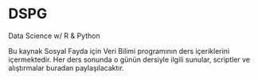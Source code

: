 # DSPG
Data Science w/ R & Python

Bu kaynak Sosyal Fayda için Veri Bilimi programının ders içeriklerini içermektedir.
Her ders sonunda o günün dersiyle ilgili sunular, scriptler ve alıştırmalar buradan paylaşılacaktır.

